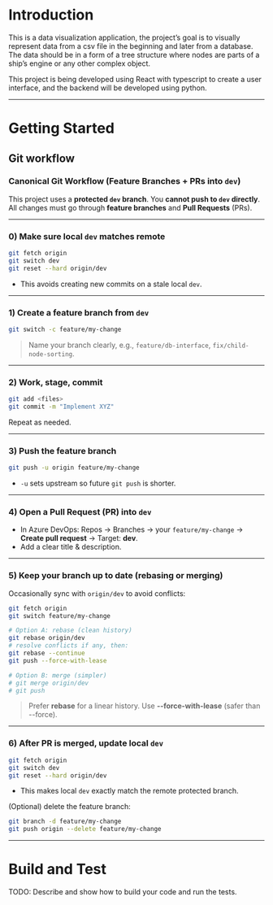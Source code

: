 # Introduction 
This is a data visualization application, the project’s goal is to visually represent data from a csv file in the beginning and later from a database. The data should be in a form of a tree structure where nodes are parts of a ship’s engine or any other complex object.

This project is being developed using React with typescript to create a user interface, and the backend will be developed using python.

---

# Getting Started

## Git workflow
### Canonical Git Workflow (Feature Branches + PRs into `dev`)

This project uses a **protected `dev` branch**. You **cannot push to `dev` directly**. All changes must go through **feature branches** and **Pull Requests** (PRs).

---

### 0) Make sure local `dev` matches remote

```bash
git fetch origin
git switch dev
git reset --hard origin/dev
```

- This avoids creating new commits on a stale local `dev`.

---

### 1) Create a feature branch from `dev`

```bash
git switch -c feature/my-change
```

> Name your branch clearly, e.g., `feature/db-interface`, `fix/child-node-sorting`.

---

### 2) Work, stage, commit

```bash
git add <files>
git commit -m "Implement XYZ"
```

Repeat as needed.

---

### 3) Push the feature branch

```bash
git push -u origin feature/my-change
```

- `-u` sets upstream so future `git push` is shorter.

---

### 4) Open a Pull Request (PR) into `dev`

- In Azure DevOps: Repos → Branches → your `feature/my-change` → **Create pull request** → Target: **dev**.
- Add a clear title & description.

---

### 5) Keep your branch up to date (rebasing or merging)

Occasionally sync with `origin/dev` to avoid conflicts:

```bash
git fetch origin
git switch feature/my-change

# Option A: rebase (clean history)
git rebase origin/dev
# resolve conflicts if any, then:
git rebase --continue
git push --force-with-lease

# Option B: merge (simpler)
# git merge origin/dev
# git push
```

> Prefer **rebase** for a linear history. Use **--force-with-lease** (safer than --force).

---

### 6) After PR is merged, update local `dev`

```bash
git fetch origin
git switch dev
git reset --hard origin/dev
```

- This makes local `dev` exactly match the remote protected branch.

(Optional) delete the feature branch:

```bash
git branch -d feature/my-change
git push origin --delete feature/my-change
```

---

# Build and Test
TODO: Describe and show how to build your code and run the tests. 
